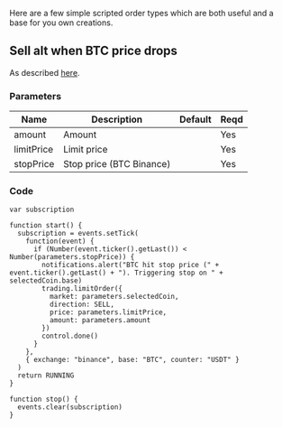 Here are a few simple scripted order types which are both useful and a base for you own creations.

## Sell alt when BTC price drops

As described [here](Example-Use-Cases#sell-your-alts-when-btcs-price-drops).

### Parameters

| Name	| Description	| Default	| Reqd |
| ----- | ------------- | ------------- | ---- |
| amount	| Amount	| | Yes |
| limitPrice	| Limit price| | Yes |
| stopPrice	| Stop price (BTC Binance)| | Yes |	

### Code

```
var subscription

function start() {
  subscription = events.setTick(
    function(event) {
      if (Number(event.ticker().getLast()) < Number(parameters.stopPrice)) {
        notifications.alert("BTC hit stop price (" + event.ticker().getLast() + "). Triggering stop on " + selectedCoin.base)
        trading.limitOrder({
          market: parameters.selectedCoin,
          direction: SELL,
          price: parameters.limitPrice,
          amount: parameters.amount
        })
        control.done()
      }
    },
    { exchange: "binance", base: "BTC", counter: "USDT" }
  )
  return RUNNING
}

function stop() {
  events.clear(subscription)
}
```